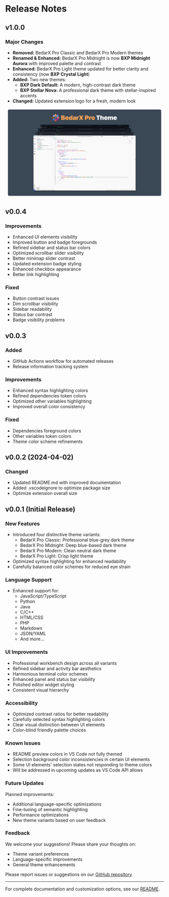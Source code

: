 # Release Notes

## v1.0.0

### Major Changes

- **Removed:** BedarX Pro Classic and BedarX Pro Modern themes
- **Renamed & Enhanced:** BedarX Pro Midnight is now **BXP Midnight Aurora** with improved palette and contrast
- **Enhanced:** BedarX Pro Light theme updated for better clarity and consistency (now **BXP Crystal Light**)
- **Added:** Two new themes:
  - **BXP Dark Default:** A modern, high-contrast dark theme
  - **BXP Stellar Nova:** A professional dark theme with stellar-inspired accents
- **Changed:** Updated extension logo for a fresh, modern look

![Banner](https://raw.githubusercontent.com/saqibbedar/BedarX-Pro/main/Public/banner.png)

## v0.0.4

### Improvements
- Enhanced UI elements visibility
- Improved button and badge foregrounds
- Refined sidebar and status bar colors
- Optimized scrollbar slider visibility
- Better minimap slider contrast
- Updated extension badge styling
- Enhanced checkbox appearance
- Better link highlighting

### Fixed
- Button contrast issues
- Dim scrollbar visibility
- Sidebar readability
- Status bar contrast
- Badge visibility problems

## v0.0.3

### Added

- GitHub Actions workflow for automated releases
- Release information tracking system

### Improvements

- Enhanced syntax highlighting colors
- Refined dependencies token colors
- Optimized other variables highlighting
- Improved overall color consistency

### Fixed

- Dependencies foreground colors
- Other variables token colors
- Theme color scheme refinements

## v0.0.2 (2024-04-02)

### Changed

- Updated README.md with improved documentation
- Added .vscodeignore to optimize package size
- Optimize extension overall size

## v0.0.1 (Initial Release)

### New Features

- Introduced four distinctive theme variants:
  - BedarX Pro Classic: Professional blue-grey dark theme
  - BedarX Pro Midnight: Deep blue-based dark theme
  - BedarX Pro Modern: Clean neutral dark theme
  - BedarX Pro Light: Crisp light theme
- Optimized syntax highlighting for enhanced readability
- Carefully balanced color schemes for reduced eye strain

### Language Support

- Enhanced support for:
  - JavaScript/TypeScript
  - Python
  - Java
  - C/C++
  - HTML/CSS
  - PHP
  - Markdown
  - JSON/YAML
  - And more...

### UI Improvements

- Professional workbench design across all variants
- Refined sidebar and activity bar aesthetics
- Harmonious terminal color schemes
- Enhanced panel and status bar visibility
- Polished editor widget styling
- Consistent visual hierarchy

### Accessibility

- Optimized contrast ratios for better readability
- Carefully selected syntax highlighting colors
- Clear visual distinction between UI elements
- Color-blind friendly palette choices

### Known Issues

- README preview colors in VS Code not fully themed
- Selection background color inconsistencies in certain UI elements
- Some UI elements' selection states not responding to theme colors
- Will be addressed in upcoming updates as VS Code API allows

### Future Updates

Planned improvements:

- Additional language-specific optimizations
- Fine-tuning of semantic highlighting
- Performance optimizations
- New theme variants based on user feedback

### Feedback

We welcome your suggestions! Please share your thoughts on:

- Theme variant preferences
- Language-specific improvements
- General theme enhancements

Please report issues or suggestions on our [GitHub repository](https://github.com/saqibbedar/BedarX-Pro/issues)

---

For complete documentation and customization options, see our [README](README.md).
